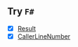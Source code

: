 ## Try `F#`

- [x] [Result](https://github.com/fsharp/fslang-suggestions/issues/479)
- [x] [CallerLineNumber](https://github.com/fsharp/fslang-suggestions/issues/463)